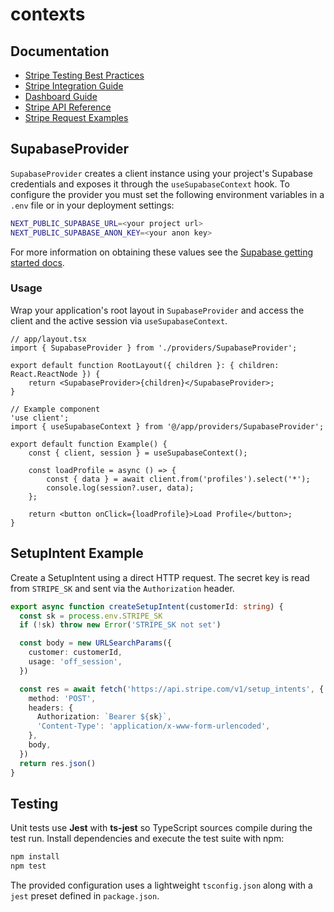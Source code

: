 # contexts


## Documentation

- [Stripe Testing Best Practices](docs/stripe-testing-best-practices.md)
- [Stripe Integration Guide](docs/stripe-integration-guide.md)
- [Dashboard Guide](docs/dashboard-guide.md)
- [Stripe API Reference](docs/stripe)
- [Stripe Request Examples](docs/stripe/examples.md)

## SupabaseProvider

`SupabaseProvider` creates a client instance using your project's Supabase
credentials and exposes it through the `useSupabaseContext` hook. To configure
the provider you must set the following environment variables in a `.env` file
or in your deployment settings:

```bash
NEXT_PUBLIC_SUPABASE_URL=<your project url>
NEXT_PUBLIC_SUPABASE_ANON_KEY=<your anon key>
```

For more information on obtaining these values see the [Supabase getting
started docs](https://supabase.com/docs/guides/getting-started/quickstarts/nextjs).

### Usage

Wrap your application's root layout in `SupabaseProvider` and access the client
and the active session via `useSupabaseContext`.

```tsx
// app/layout.tsx
import { SupabaseProvider } from './providers/SupabaseProvider';

export default function RootLayout({ children }: { children: React.ReactNode }) {
    return <SupabaseProvider>{children}</SupabaseProvider>;
}
```

```tsx
// Example component
'use client';
import { useSupabaseContext } from '@/app/providers/SupabaseProvider';

export default function Example() {
    const { client, session } = useSupabaseContext();

    const loadProfile = async () => {
        const { data } = await client.from('profiles').select('*');
        console.log(session?.user, data);
    };

    return <button onClick={loadProfile}>Load Profile</button>;
}
```

## SetupIntent Example

Create a SetupIntent using a direct HTTP request. The secret key is read from
`STRIPE_SK` and sent via the `Authorization` header.

```ts
export async function createSetupIntent(customerId: string) {
  const sk = process.env.STRIPE_SK
  if (!sk) throw new Error('STRIPE_SK not set')

  const body = new URLSearchParams({
    customer: customerId,
    usage: 'off_session',
  })

  const res = await fetch('https://api.stripe.com/v1/setup_intents', {
    method: 'POST',
    headers: {
      Authorization: `Bearer ${sk}`,
      'Content-Type': 'application/x-www-form-urlencoded',
    },
    body,
  })
  return res.json()
}
```

## Testing

Unit tests use **Jest** with **ts-jest** so TypeScript sources compile during the
test run. Install dependencies and execute the test suite with npm:

```bash
npm install
npm test
```

The provided configuration uses a lightweight `tsconfig.json` along with a
`jest` preset defined in `package.json`.
